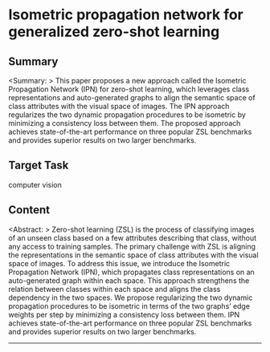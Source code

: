 # Isometric propagation network for generalized zero-shot learning

## Summary

<Summary: > 
This paper proposes a new approach called the Isometric Propagation Network (IPN) for zero-shot learning, which leverages class representations and auto-generated graphs to align the semantic space of class attributes with the visual space of images. The IPN approach regularizes the two dynamic propagation procedures to be isometric by minimizing a consistency loss between them. The proposed approach achieves state-of-the-art performance on three popular ZSL benchmarks and provides superior results on two larger benchmarks.


## Target Task

computer vision

## Content

<Abstract: > Zero-shot learning (ZSL) is the process of classifying images of an unseen class based on a few attributes describing that class, without any access to training samples. The primary challenge with ZSL is aligning the representations in the semantic space of class attributes with the visual space of images. To address this issue, we introduce the Isometric Propagation Network (IPN), which propagates class representations on an auto-generated graph within each space. This approach strengthens the relation between classes within each space and aligns the class dependency in the two spaces. We propose regularizing the two dynamic propagation procedures to be isometric in terms of the two graphs’ edge weights per step by minimizing a consistency loss between them. IPN achieves state-of-the-art performance on three popular ZSL benchmarks and provides superior results on two larger benchmarks.



---

